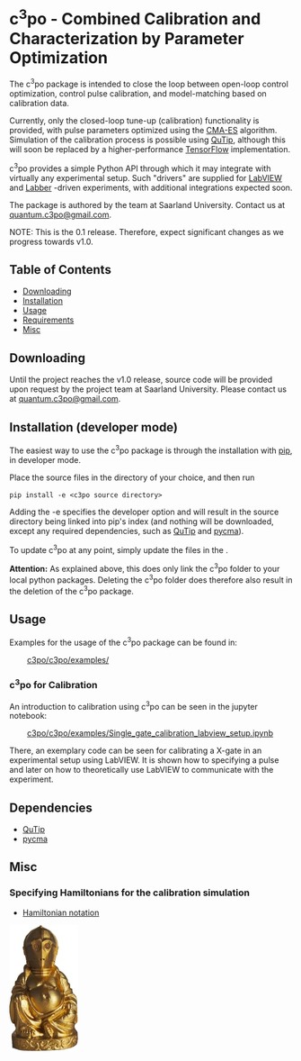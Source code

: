 # c<sup>3</sup>po - Combined Calibration and Characterization by Parameter Optimization

The c<sup>3</sup>po package is intended to close the loop between open-loop control optimization, control pulse calibration, and model-matching based on calibration data.

Currently, only the closed-loop tune-up (calibration) functionality is provided, with pulse parameters optimized using the [CMA-ES](http://www.cmap.polytechnique.fr/~nikolaus.hansen/) algorithm.  Simulation of the calibration process is possible using [QuTip](http://qutip.org/), although this will soon be replaced by a higher-performance [TensorFlow](http://tensorflow.org) implementation.

c<sup>3</sup>po  provides a simple Python API through which it may integrate with virtually any experimental setup. Such "drivers" are supplied for [LabVIEW](https://www.ni.com/en-us/shop/labview.html) and [Labber](https://labber.org/) -driven experiments, with additional integrations expected soon.

The package is authored by the team at Saarland University. Contact us at [quantum.c3po@gmail.com](mailto://quantum.c3po@gmail.com).

NOTE: This is the 0.1 release. Therefore, expect significant changes as we progress towards v1.0.

## Table of Contents
* [Downloading](#downloading)
* [Installation](#installation)  
* [Usage](#usage)  
* [Requirements](#requirements)  
* [Misc](#misc)  

<a name="downloading"><a/>
## Downloading
Until the project reaches the v1.0 release, source code will be provided upon request by the project team at Saarland University. Please contact us at [quantum.c3po@gmail.com](mailto://quantum.c3po@gmail.com).

<a name="installation"><a/>
## Installation (developer mode)

The easiest way to use the c<sup>3</sup>po package is through the installation with [pip](https://pypi.org/project/pip/), in developer mode.

Place the source files in the directory of your choice, and then run
```
pip install -e <c3po source directory>
```
Adding the -e specifies the developer option and will result in the source directory being linked into pip's index (and nothing will be downloaded, except any required dependencies, such as [QuTip](http://qutip.org/) and [pycma](https://github.com/CMA-ES/pycma)).

To update c<sup>3</sup>po at any point, simply update the files in the <c3po source directory>.


**Attention:** As explained above, this does only link the c<sup>3</sup>po folder to your
local python packages. Deleting the c<sup>3</sup>po folder does therefore also result in
the deletion of the c<sup>3</sup>po package.


<a name="usage"><a/>
## Usage
Examples for the usage of the c<sup>3</sup>po package can be found in:

&nbsp;&nbsp;&nbsp;&nbsp;&nbsp;&nbsp;&nbsp;&nbsp;[c3po/c3po/examples/](./c3po/examples/)


### c<sup>3</sup>po for Calibration
An introduction to calibration using c<sup>3</sup>po can be seen in the jupyter notebook:

&nbsp;&nbsp;&nbsp;&nbsp;&nbsp;&nbsp;&nbsp;&nbsp;[c3po/c3po/examples/Single_gate_calibration_labview_setup.ipynb](./c3po/examples/Single_gate_calibration_labview_setup.ipynb)


There, an exemplary code can be seen for calibrating a X-gate in an experimental
setup using LabVIEW. It is shown how to specifying a pulse and later on how to
theoretically use LabVIEW to communicate with the experiment.

<a name="requirements"><a/>
## Dependencies
- [QuTip](http://qutip.org/)
- [pycma](https://github.com/CMA-ES/pycma)

<a name="misc"><a/>
## Misc
### Specifying Hamiltonians for the calibration simulation
- [Hamiltonian notation](http://qutip.org/docs/latest/guide/dynamics/dynamics-time.html)

![C3PO Logo](./C3PO_small.jpg)
